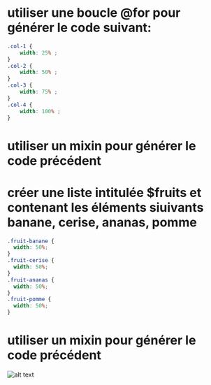# utiliser une boucle @for pour générer le code suivant:
```css
.col-1 {
    width: 25% ;
}
.col-2 {
    width: 50% ;
}
.col-3 {
    width: 75% ;
}
.col-4 {
    width: 100% ;
}
```
# utiliser un mixin pour générer le code précédent

# créer une liste intitulée $fruits et contenant les éléments siuivants banane, cerise, ananas, pomme

```css
.fruit-banane {
  width: 50%;
}
.fruit-cerise {
  width: 50%;
}
.fruit-ananas {
  width: 50%;
}
.fruit-pomme {
  width: 50%;
}
```
# utiliser un mixin pour générer le code précédent

![alt text](https://juliencrego.com/wp-content/uploads/exo-css24-04.png "Triangles")